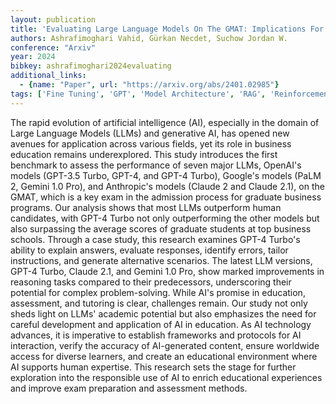 ```yaml
---
layout: publication
title: 'Evaluating Large Language Models On The GMAT: Implications For The Future Of Business Education'
authors: Ashrafimoghari Vahid, Gürkan Necdet, Suchow Jordan W.
conference: "Arxiv"
year: 2024
bibkey: ashrafimoghari2024evaluating
additional_links:
  - {name: "Paper", url: "https://arxiv.org/abs/2401.02985"}
tags: ['Fine Tuning', 'GPT', 'Model Architecture', 'RAG', 'Reinforcement Learning', 'Tools', 'Uncategorized']
---
```

The rapid evolution of artificial intelligence (AI), especially in the domain of Large Language Models (LLMs) and generative AI, has opened new avenues for application across various fields, yet its role in business education remains underexplored. This study introduces the first benchmark to assess the performance of seven major LLMs, OpenAI's models (GPT-3.5 Turbo, GPT-4, and GPT-4 Turbo), Google's models (PaLM 2, Gemini 1.0 Pro), and Anthropic's models (Claude 2 and Claude 2.1), on the GMAT, which is a key exam in the admission process for graduate business programs. Our analysis shows that most LLMs outperform human candidates, with GPT-4 Turbo not only outperforming the other models but also surpassing the average scores of graduate students at top business schools. Through a case study, this research examines GPT-4 Turbo's ability to explain answers, evaluate responses, identify errors, tailor instructions, and generate alternative scenarios. The latest LLM versions, GPT-4 Turbo, Claude 2.1, and Gemini 1.0 Pro, show marked improvements in reasoning tasks compared to their predecessors, underscoring their potential for complex problem-solving. While AI's promise in education, assessment, and tutoring is clear, challenges remain. Our study not only sheds light on LLMs' academic potential but also emphasizes the need for careful development and application of AI in education. As AI technology advances, it is imperative to establish frameworks and protocols for AI interaction, verify the accuracy of AI-generated content, ensure worldwide access for diverse learners, and create an educational environment where AI supports human expertise. This research sets the stage for further exploration into the responsible use of AI to enrich educational experiences and improve exam preparation and assessment methods.
